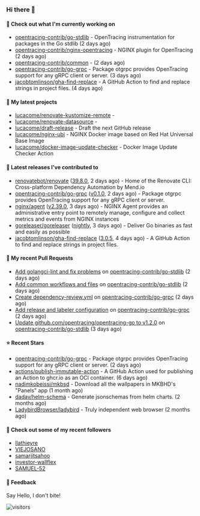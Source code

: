 ### Hi there 👋

#### 👷 Check out what I'm currently working on

- [opentracing-contrib/go-stdlib](https://github.com/opentracing-contrib/go-stdlib) - OpenTracing instrumentation for packages in the Go stdlib (2 days ago)
- [opentracing-contrib/nginx-opentracing](https://github.com/opentracing-contrib/nginx-opentracing) - NGINX plugin for OpenTracing (2 days ago)
- [opentracing-contrib/common](https://github.com/opentracing-contrib/common) -  (2 days ago)
- [opentracing-contrib/go-grpc](https://github.com/opentracing-contrib/go-grpc) - Package otgrpc provides OpenTracing support for any gRPC client or server. (3 days ago)
- [jacobtomlinson/gha-find-replace](https://github.com/jacobtomlinson/gha-find-replace) - A GitHub Action to find and replace strings in project files. (4 days ago)

#### 🌱 My latest projects

- [lucacome/renovate-kustomize-remote](https://github.com/lucacome/renovate-kustomize-remote) - 
- [lucacome/renovate-datasource](https://github.com/lucacome/renovate-datasource) - 
- [lucacome/draft-release](https://github.com/lucacome/draft-release) - Draft the next GitHub release
- [lucacome/nginx-ubi](https://github.com/lucacome/nginx-ubi) - NGINX Docker image based on Red Hat Universal Base Image
- [lucacome/docker-image-update-checker](https://github.com/lucacome/docker-image-update-checker) - Docker Image Update Checker Action

#### 🔭 Latest releases I've contributed to

- [renovatebot/renovate](https://github.com/renovatebot/renovate) ([39.8.0](https://github.com/renovatebot/renovate/releases/tag/39.8.0), 2 days ago) - Home of the Renovate CLI: Cross-platform Dependency Automation by Mend.io
- [opentracing-contrib/go-grpc](https://github.com/opentracing-contrib/go-grpc) ([v0.1.0](https://github.com/opentracing-contrib/go-grpc/releases/tag/v0.1.0), 2 days ago) - Package otgrpc provides OpenTracing support for any gRPC client or server.
- [nginx/agent](https://github.com/nginx/agent) ([v2.39.0](https://github.com/nginx/agent/releases/tag/v2.39.0), 3 days ago) - NGINX Agent provides an administrative entry point to remotely manage, configure and collect metrics and events from NGINX instances
- [goreleaser/goreleaser](https://github.com/goreleaser/goreleaser) ([nightly](https://github.com/goreleaser/goreleaser/releases/tag/nightly), 3 days ago) - Deliver Go binaries as fast and easily as possible
- [jacobtomlinson/gha-find-replace](https://github.com/jacobtomlinson/gha-find-replace) ([3.0.5](https://github.com/jacobtomlinson/gha-find-replace/releases/tag/3.0.5), 4 days ago) - A GitHub Action to find and replace strings in project files.

#### 🔨 My recent Pull Requests

- [Add golangci-lint and fix problems](https://github.com/opentracing-contrib/go-stdlib/pull/75) on [opentracing-contrib/go-stdlib](https://github.com/opentracing-contrib/go-stdlib) (2 days ago)
- [Add common workflows and files](https://github.com/opentracing-contrib/go-stdlib/pull/74) on [opentracing-contrib/go-stdlib](https://github.com/opentracing-contrib/go-stdlib) (2 days ago)
- [Create dependency-review.yml](https://github.com/opentracing-contrib/go-grpc/pull/28) on [opentracing-contrib/go-grpc](https://github.com/opentracing-contrib/go-grpc) (2 days ago)
- [Add release and labeler configuration](https://github.com/opentracing-contrib/go-grpc/pull/27) on [opentracing-contrib/go-grpc](https://github.com/opentracing-contrib/go-grpc) (2 days ago)
- [Update github.com/opentracing/opentracing-go to v1.2.0](https://github.com/opentracing-contrib/go-stdlib/pull/69) on [opentracing-contrib/go-stdlib](https://github.com/opentracing-contrib/go-stdlib) (3 days ago)

#### ⭐ Recent Stars

- [opentracing-contrib/go-grpc](https://github.com/opentracing-contrib/go-grpc) - Package otgrpc provides OpenTracing support for any gRPC client or server. (2 days ago)
- [actions/publish-immutable-action](https://github.com/actions/publish-immutable-action) - A GitHub Action used for publishing an Action to ghcr.io as an OCI container.  (6 days ago)
- [nadimkobeissi/mkbsd](https://github.com/nadimkobeissi/mkbsd) - Download all the wallpapers in MKBHD&#39;s &#34;Panels&#34; app (1 month ago)
- [dadav/helm-schema](https://github.com/dadav/helm-schema) - Generate jsonschemas from helm charts. (2 months ago)
- [LadybirdBrowser/ladybird](https://github.com/LadybirdBrowser/ladybird) - Truly independent web browser (2 months ago)

#### 👯 Check out some of my recent followers

- [llathieyre](https://github.com/llathieyre)
- [VIEJOSANO](https://github.com/VIEJOSANO)
- [samarjitsahoo](https://github.com/samarjitsahoo)
- [investor-wallflex](https://github.com/investor-wallflex)
- [SAMUEL-52](https://github.com/SAMUEL-52)

#### 💬 Feedback

Say Hello, I don't bite!

![visitors](https://visitor-badge.laobi.icu/badge?page_id=lucacome.visitor-badge)
#
